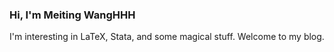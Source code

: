 ### Hi, I'm Meiting WangHHH

I'm interesting in LaTeX, Stata, and some magical stuff. Welcome to my blog.
